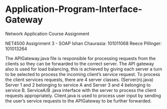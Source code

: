 # Application-Program-Interface-Gateway
Network Application Course Assignment

NET4500 Assignment 3 - SOAP
Ishan Chaurasia: 101011068
Reece Pillinger: 101013264


The APIGateway.java file is responsible for processing requests from the clients so they can be forwarded to the correct server. The API gateway also is used for load balancing, this is achieved by giving each server a turn to be selected to process the incoming client’s service request. To process the client services requests, there are 4 server classes. (Server(n).java) Server 1 and 2 belonging to service A and Server 3 and 4 belonging to service B. ServiceA/B .java interface with the server to process the client requests appropriately. Client.java is used to process user input by sending the user’s service requests to the APIGateway to be further forwarded.
